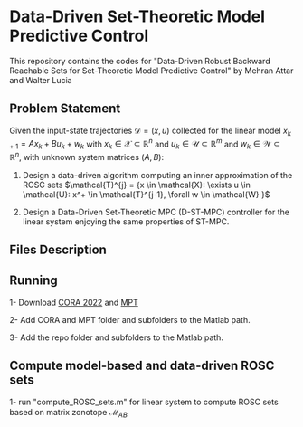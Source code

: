 # Data-Driven Set-Theoretic Model Predictive Control

This repository contains the codes for "Data-Driven Robust Backward Reachable Sets for Set-Theoretic Model Predictive Control"
by Mehran Attar and Walter Lucia

## Problem Statement
Given the input-state trajectories $\mathcal{D}=(x,u)$ collected for the linear model $x_{k+1} = Ax_k + Bu_k + w_k$ with $x_k \in \mathcal{X} \subset \mathbb{R}^n$ and $u_k \in \mathcal{U}\subset \mathbb{R}^m$ and $w_k \in \mathcal{W} \subset \mathbb{R}^n$, with unknown system matrices $(A,B):$

1. Design a data-driven algorithm computing an inner approximation of the ROSC sets $\mathcal{T}^{j} = {x \in \mathcal{X}: \exists u \in \mathcal{U}: x^+ \in \mathcal{T}^{j-1}, \forall w \in \mathcal{W} \}$
	
2. Design a Data-Driven Set-Theoretic MPC (D-ST-MPC) controller for the linear system enjoying the same properties of ST-MPC. 

## Files Description


## Running
1- Download [CORA 2022](https://tumcps.github.io/CORA/) and [MPT](https://www.mpt3.org/)

2- Add CORA and MPT folder and subfolders to the Matlab path.

3- Add the repo folder and subfolders to the Matlab path.


## Compute model-based and data-driven ROSC sets
1- run "compute_ROSC_sets.m" for linear system to compute ROSC sets based on matrix zonotope $\mathcal{M}_{AB}$
